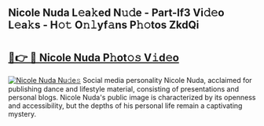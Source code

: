 ## Nicole Nuda L𝚎a𝚔ed N𝚞𝚍e - Part-lf3 Vi𝚍𝚎o L𝚎a𝚔s - H𝚘𝚝 O𝚗𝚕yf𝚊ns P𝚑𝚘tos ZkdQi

# <h2><a href="http://kf9xc8.oniu.top/?m=Nicole+Nuda">🔗👉 🔴 Nicole Nuda P𝚑ot𝚘𝚜 V𝚒d𝚎o</a></h2>

[![Nicole Nuda Nu𝚍e𝚜](https://i.imgur.com/0qMVB7G.gif)](http://kf9xc8.oniu.top/?m=Nicole+Nuda)
Social media personality Nicole Nuda, acclaimed for publishing dance and lifestyle material, consisting of presentations and personal blogs. Nicole Nuda's public image is characterized by its openness and accessibility, but the depths of his personal life remain a captivating mystery.  
